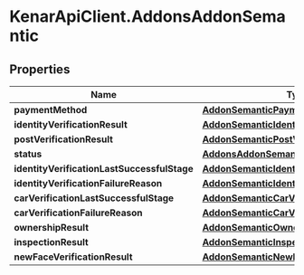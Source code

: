 # KenarApiClient.AddonsAddonSemantic

## Properties

Name | Type | Description | Notes
------------ | ------------- | ------------- | -------------
**paymentMethod** | [**AddonSemanticPaymentMethod**](AddonSemanticPaymentMethod.md) |  | [optional] 
**identityVerificationResult** | [**AddonSemanticIdentityVerificationResult**](AddonSemanticIdentityVerificationResult.md) |  | [optional] 
**postVerificationResult** | [**AddonSemanticPostVerificationResult**](AddonSemanticPostVerificationResult.md) |  | [optional] 
**status** | [**AddonsAddonSemanticStatus**](AddonsAddonSemanticStatus.md) |  | [optional] 
**identityVerificationLastSuccessfulStage** | [**AddonSemanticIdentityVerificationStage**](AddonSemanticIdentityVerificationStage.md) |  | [optional] 
**identityVerificationFailureReason** | [**AddonSemanticIdentityVerificationStage**](AddonSemanticIdentityVerificationStage.md) |  | [optional] 
**carVerificationLastSuccessfulStage** | [**AddonSemanticCarVerificationStage**](AddonSemanticCarVerificationStage.md) |  | [optional] 
**carVerificationFailureReason** | [**AddonSemanticCarVerificationStage**](AddonSemanticCarVerificationStage.md) |  | [optional] 
**ownershipResult** | [**AddonSemanticOwnershipResult**](AddonSemanticOwnershipResult.md) |  | [optional] 
**inspectionResult** | [**AddonSemanticInspectionResult**](AddonSemanticInspectionResult.md) |  | [optional] 
**newFaceVerificationResult** | [**AddonSemanticNewFaceVerificationResult**](AddonSemanticNewFaceVerificationResult.md) |  | [optional] 


